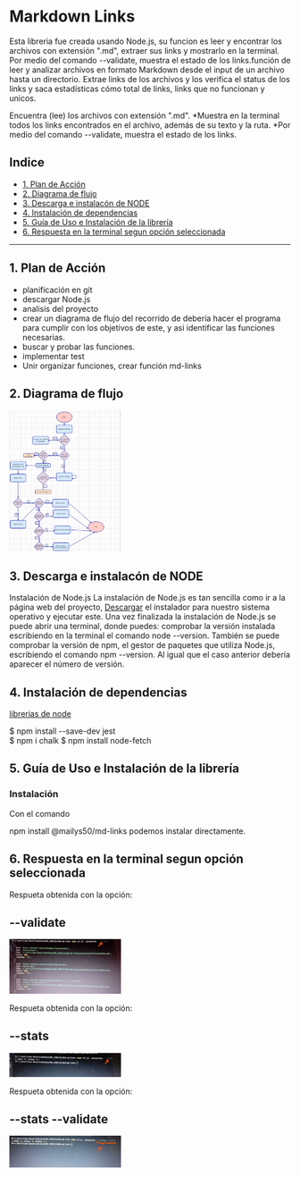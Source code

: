 # Markdown Links

Esta libreria fue creada usando Node.js, su funcion es leer y encontrar  los archivos con extensión ".md", extraer sus links y mostrarlo en la terminal. Por medio del comando --validate, muestra el estado de los links.función de leer y analizar archivos en formato Markdown desde el input de un archivo hasta un directorio. Extrae links de los archivos y los verifica el status de los links y saca estadísticas cómo total de links, links que no funcionan y unicos.

Encuentra (lee) los archivos con extensión ".md". *Muestra en la terminal todos los links encontrados en el archivo, además de su texto y la ruta. *Por medio del comando --validate, muestra el estado de los links.


## Indice

* [1. Plan de Acción](#1-plan-de-acción)
* [2. Diagrama de flujo](#2-diagrama-de-flujo)
* [3. Descarga e instalacón de NODE](#3-descarga-e-instalacón-de-node)
* [4. Instalación de dependencias](#4-instalación-de-dependencias)
* [5. Guía de Uso e Instalación de la librería](#5-guía-de-uso-e-instalación-de-la-librería)
* [6. Respuesta en la terminal segun opción seleccionada](#6-respuesta-en-la-terminal-segun-opción-seleccionada)
***

## 1. Plan de Acción

* planificación en git 
* descargar Node.js
* analisis del proyecto
* crear un diagrama de flujo del recorrido de debería hacer el programa para cumplir con los objetivos de este, y asi identificar las funciones necesarias.
* buscar y probar las funciones.
* implementar test
* Unir organizar funciones, crear función md-links

## 2. Diagrama de flujo
<img src= "./img/diagrama de flujo.png" alt="titulo" width="200"/>


## 3. Descarga e instalacón de NODE
Instalación de Node.js
La instalación de Node.js es tan sencilla como ir a la página web del proyecto, [Descargar](https://nodejs.org/en/) el instalador para nuestro sistema operativo y ejecutar este.
Una vez finalizada la instalación de Node.js se puede abrir una terminal, donde puedes:
 comprobar la versión instalada escribiendo en la terminal el comando node --version. También se puede comprobar la versión de npm, el gestor de paquetes que utiliza Node.js, escribiendo el comando npm --version. Al igual que el caso anterior debería aparecer el número de versión. 


## 4. Instalación de dependencias
 [librerias de node](https://nodejs.org/api/cli.html#cli_unhandled_rejections_mode)


 $ npm install --save-dev jest  
 $ npm i chalk 
 $ npm install node-fetch

## 5. Guía de Uso e Instalación de la librería
### Instalación
Con el comando

 npm install @mailys50/md-links podemos instalar directamente.
                                 
## 6. Respuesta en la terminal segun opción seleccionada
Respueta obtenida con la opción:
 ## --validate
<img src= "./img/validate.jpg" alt="titulo" width="200"/>

Respueta obtenida con la opción:
 ## --stats
<img src= "./img/stats.jpg" alt="titulo" width="200"/>

Respueta obtenida con la opción:
 ## --stats --validate
<img src= "./img/statsValidate.jpg" alt="titulo" width="200"/>